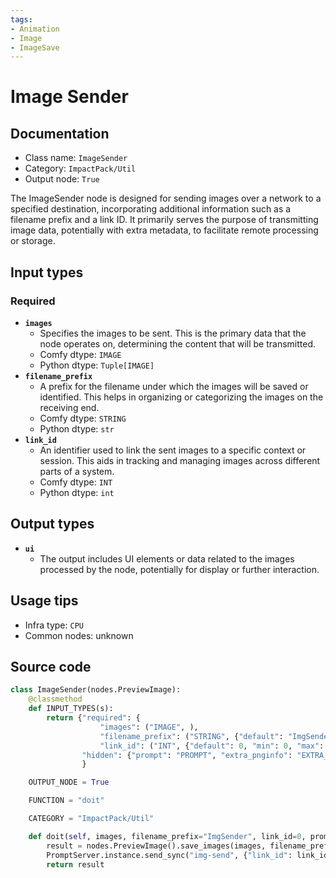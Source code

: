 ```yaml
---
tags:
- Animation
- Image
- ImageSave
---
```


# Image Sender
## Documentation
- Class name: `ImageSender`
- Category: `ImpactPack/Util`
- Output node: `True`

The ImageSender node is designed for sending images over a network to a specified destination, incorporating additional information such as a filename prefix and a link ID. It primarily serves the purpose of transmitting image data, potentially with extra metadata, to facilitate remote processing or storage.
## Input types
### Required
- **`images`**
    - Specifies the images to be sent. This is the primary data that the node operates on, determining the content that will be transmitted.
    - Comfy dtype: `IMAGE`
    - Python dtype: `Tuple[IMAGE]`
- **`filename_prefix`**
    - A prefix for the filename under which the images will be saved or identified. This helps in organizing or categorizing the images on the receiving end.
    - Comfy dtype: `STRING`
    - Python dtype: `str`
- **`link_id`**
    - An identifier used to link the sent images to a specific context or session. This aids in tracking and managing images across different parts of a system.
    - Comfy dtype: `INT`
    - Python dtype: `int`
## Output types
- **`ui`**
    - The output includes UI elements or data related to the images processed by the node, potentially for display or further interaction.
## Usage tips
- Infra type: `CPU`
- Common nodes: unknown


## Source code
```python
class ImageSender(nodes.PreviewImage):
    @classmethod
    def INPUT_TYPES(s):
        return {"required": {
                    "images": ("IMAGE", ),
                    "filename_prefix": ("STRING", {"default": "ImgSender"}),
                    "link_id": ("INT", {"default": 0, "min": 0, "max": sys.maxsize, "step": 1}), },
                "hidden": {"prompt": "PROMPT", "extra_pnginfo": "EXTRA_PNGINFO"},
                }

    OUTPUT_NODE = True

    FUNCTION = "doit"

    CATEGORY = "ImpactPack/Util"

    def doit(self, images, filename_prefix="ImgSender", link_id=0, prompt=None, extra_pnginfo=None):
        result = nodes.PreviewImage().save_images(images, filename_prefix, prompt, extra_pnginfo)
        PromptServer.instance.send_sync("img-send", {"link_id": link_id, "images": result['ui']['images']})
        return result

```
